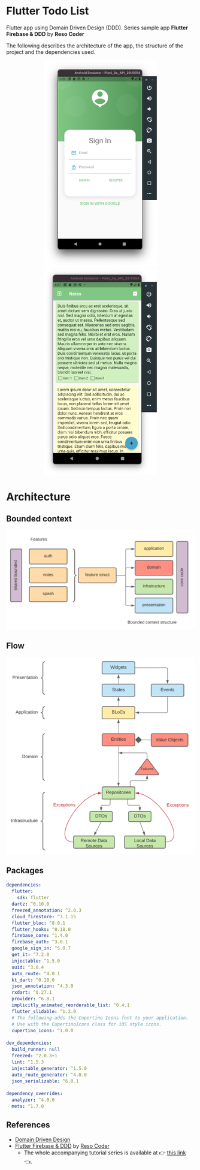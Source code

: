 # Flutter Todo List

Flutter app using Domain Driven Design (DDD). Series sample app **Flutter Firebase & DDD** by **Reso Coder**

The following describes the architecture of the app, the structure of the project and the dependencies used.

<p align="center">
  <img src="https://github.com/santimattius/flutter_todo_list/blob/master/art/flutter_todo_list_login.png" width="300"/>
  <img src="https://github.com/santimattius/flutter_todo_list/blob/master/art/flutter_todo_list_home.png" width="300"/>
</p>

# Architecture 
## Bounded context
<p align="left">
  <img src="https://github.com/santimattius/flutter_todo_list/blob/master/art/bounded_context_ddd.png?raw=true" alt="Project packages"/>
</p>

## Flow
<p align="left">
  <img src="https://github.com/santimattius/flutter_todo_list/blob/master/art/arch_flow_ddd.png?raw=true" alt="Project packages"/>
</p>

## Packages
```yaml
dependencies:
  flutter:
    sdk: flutter
  dartz: ^0.10.0
  freezed_annotation: ^2.0.3
  cloud_firestore: ^3.1.15
  flutter_bloc: ^8.0.1
  flutter_hooks: ^0.18.0
  firebase_core: ^1.4.0
  firebase_auth: ^3.0.1
  google_sign_in: ^5.0.7
  get_it: ^7.2.0
  injectable: ^1.5.0
  uuid: ^3.0.4
  auto_route: ^4.0.1
  kt_dart: ^0.10.0
  json_annotation: ^4.3.0
  rxdart: ^0.27.1
  provider: ^6.0.1
  implicitly_animated_reorderable_list: ^0.4.1
  flutter_slidable: ^1.2.0
  # The following adds the Cupertino Icons font to your application.
  # Use with the CupertinoIcons class for iOS style icons.
  cupertino_icons: ^1.0.0

dev_dependencies:
  build_runner: null
  freezed: ^2.0.3+1
  lint: ^1.5.3
  injectable_generator: ^1.5.0
  auto_route_generator: ^4.0.0
  json_serializable: ^6.0.1

dependency_overrides:
  analyzer: ^4.0.0
  meta: ^1.7.0
```
## References

- [Domain Driven Design](https://martinfowler.com/bliki/DomainDrivenDesign.html)
- [Flutter Firebase & DDD](https://www.youtube.com/playlist?list=PLB6lc7nQ1n4iS5p-IezFFgqP6YvAJy84U) by [Reso Coder](https://www.youtube.com/c/ResoCoder)
  - The whole accompanying tutorial series is available at 👉 [this link](https://resocoder.com/flutter-firebase-ddd-course) 👈.

